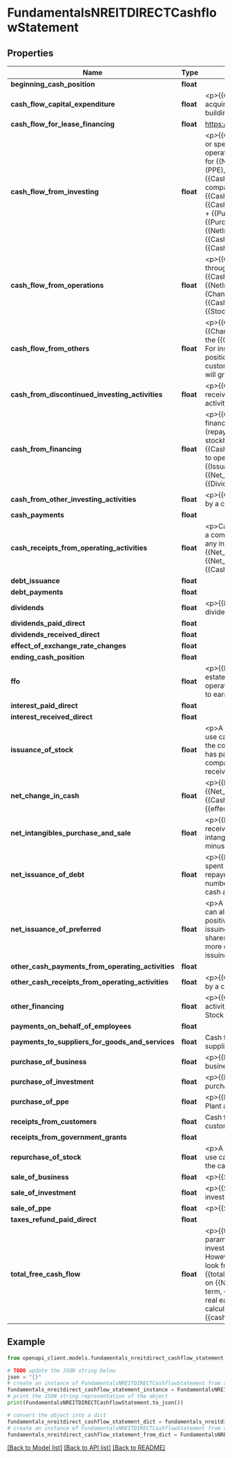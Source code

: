 # FundamentalsNREITDIRECTCashflowStatement


## Properties

Name | Type | Description | Notes
------------ | ------------- | ------------- | -------------
**beginning_cash_position** | **float** |  | [optional] 
**cash_flow_capital_expenditure** | **float** | &lt;p&gt;{{Cash_Flow_CPEX}} refers to the funds spent for a company to acquire or upgrade physical assets such as property, industrial buildings or equipment.&lt;/p&gt; | [optional] 
**cash_flow_for_lease_financing** | **float** | https://www.gurufocus.com/glossary/cash_flow_for_lease_financing | [optional] 
**cash_flow_from_investing** | **float** | &lt;p&gt;{{Cash_Flow_from_Investing}} covers the cash a company gains or spends from investment activities in financial market and operating subsidiaries. It also includes the cash the company used for {{Net_PPE}}(PPE). If a company spends cash on {{Net_PPE}} (PPE), this will reduce their cash position. This is called {{Cash_Flow_CPEX}} (CPEX). Likewise, if a company buys another company for cash, this will reduce their cash position. &lt;br&gt;{{Cash_Flow_from_Investing}} is calculated as {{Cash_Flow_from_Investing}} &#x3D; {{PurchaseOfPPE}} + {{SaleOfPPE}} + {{PurchaseOfBusiness}} + {{SaleOfBusiness}} + {{PurchaseOfInvestment}} + {{SaleOfInvestment}} + {{NetIntangiblesPurchaseAndSale}} + {{CashFromDiscontinuedInvestingActivities}} + {{CashFromOtherInvestingActivities}}&lt;/p&gt; | [optional] 
**cash_flow_from_operations** | **float** | &lt;p&gt;{{Cash_Flow_from_Operations}} refers to the cash brought in through a company&#39;s sales. &lt;br&gt;Therefore, {{Cash_Flow_from_Operations}} &#x3D; {{NetIncomeFromContinuingOperations}} + {{CF_DDA}} + {ChangeInWorkingCapital}} + Deferred Tax + {{Cash_Flow_from_Disc_Op}} + {{AssetImpairmentCharge}} + {{StockBasedCompensation}} + {{Cash_Flow_from_Others}}&lt;/p&gt; | [optional] 
**cash_flow_from_others** | **float** | &lt;p&gt;{{Cash_Flow_from_Others}} may include {{ChangeInWorkingCapital}}. These are cash differences caused by the {{ChangeInInventory}}, {{AccountsPayable}}, {{Accts_Rec}} etc. For instance, if a company pays its suppliers slower, its cash position will build up faster. If a company receives payments from its customers slower, its {{Accts_Rec}} will rise, and its cash position will grow more slowly (or even shrink).&lt;/p&gt; | [optional] 
**cash_from_discontinued_investing_activities** | **float** | &lt;p&gt;{{CashFromDiscontinuedInvestingActivities}} means the cash received by a company that comes from the discontinued investing activities.&lt;/p&gt; | [optional] 
**cash_from_financing** | **float** | &lt;p&gt;{{Cash_from_Financing}} is the cash generated/spent from financial activities such as share issuance (buy back), debt issuance (repayment), and dividends paid to preferred and common stockholders. In the calculation of {{total_freecashflow}}, {{Cash_from_Financing}} is not calculated because it is not related to operating activities. &lt;br&gt;{{Cash_from_Financing}} &#x3D; {{Issuance_of_Stock}} + {{Repurchase_of_Stock}} + {{Net_Issuance_of_Debt}} + {{Net_Issuance_of_preferred}} + {{Dividends}} + Other Financing&lt;/p&gt; | [optional] 
**cash_from_other_investing_activities** | **float** | &lt;p&gt;{{CashFromOtherInvestingActivities}} means the cash received by a company that comes from other investing activities.&lt;/p&gt; | [optional] 
**cash_payments** | **float** |  | [optional] 
**cash_receipts_from_operating_activities** | **float** | &lt;p&gt;Cash flow from operations refers to the cash brought in through a company&#39;s normal business operations. It is the cash flow before any investment or financing activities. It is the cash version of {{Net_Income}}. &lt;br&gt;{{Cash_Flow_from_Operations}} &#x3D; {{Net_Income}} + {{DDA}} + {{Cash_Flow_from_Disc_Op}} + {{Cash_Flow_from_Others}}&lt;/p&gt; | [optional] 
**debt_issuance** | **float** |  | [optional] 
**debt_payments** | **float** |  | [optional] 
**dividends** | **float** | &lt;p&gt;{{Dividends}} refers to the payment of cash to shareholders as dividends when the company generates income.&lt;/p&gt; | [optional] 
**dividends_paid_direct** | **float** |  | [optional] 
**dividends_received_direct** | **float** |  | [optional] 
**effect_of_exchange_rate_changes** | **float** |  | [optional] 
**ending_cash_position** | **float** |  | [optional] 
**ffo** | **float** | &lt;p&gt;{{FFO}} (Funds from operations) refers to the figure used by real estate investment trusts (REITs) to define the cash flow from their operations. It is calculated by adding depreciation and amortization to earnings, subtracting any gains on sales.&lt;/p&gt; | [optional] 
**interest_paid_direct** | **float** |  | [optional] 
**interest_received_direct** | **float** |  | [optional] 
**issuance_of_stock** | **float** | &lt;p&gt;A company may raise cash from issuing new shares. It can also use cash to buy back shares. If this number is positive, it means that the company has received more cash from issuing shares than it has paid to buy back shares. If this number is negative, it means that company has paid more cash to buy back shares than it has received for issuing shares.&lt;/p&gt; | [optional] 
**net_change_in_cash** | **float** | &lt;p&gt;{{Net_Change_in_Cash}} is calculated as {{Net_Change_in_Cash}} &#x3D; {{Cash_Flow_from_Operations}} + {{Cash_Flow_from_Investing}} + {{Cash_from_Financing}} + {{effect_of_exchange_rate_changes}}&lt;/p&gt; | [optional] 
**net_intangibles_purchase_and_sale** | **float** | &lt;p&gt;{{NetIntangiblesPurchaseAndSale}} means the net cash inflow received by a company that comes from the purchase and sale of intangibles. It equals the cash received from sale of intangibles minus the cash spent on purchasing intangibles.&lt;/p&gt; | [optional] 
**net_issuance_of_debt** | **float** | &lt;p&gt;{{Net_Issuance_of_Debt}} is the cash a company received or spent through debt related activities such as debt issuance or debt repayment. If a company pays down its debt during the period, this number will be negative. If a company issued more debt, it receives cash and this number is positive.&lt;/p&gt; | [optional] 
**net_issuance_of_preferred** | **float** | &lt;p&gt;A company may raise cash from issuing new preferred shares. It can also use cash to buy back preferred shares. If this number is positive, it means that the company has received more cash from issuing preferred shares than it has paid to buy back preferred shares. If this number is negative, it means that company has paid more cash to buy back preferred shares than it has received for issuing preferred shares.&lt;/p&gt; | [optional] 
**other_cash_payments_from_operating_activities** | **float** |  | [optional] 
**other_cash_receipts_from_operating_activities** | **float** | &lt;p&gt;{{CashFromOtherInvestingActivities}} means the cash received by a company that comes from other investing activities.&lt;/p&gt; | [optional] 
**other_financing** | **float** | &lt;p&gt;{{Other_Financing}} represents other {{Cash_from_Financing}} activity that not otherwise classified, which includes: Proceeds From Stock Option Exercised, Other Financing Charges.&lt;/p&gt; | [optional] 
**payments_on_behalf_of_employees** | **float** |  | [optional] 
**payments_to_suppliers_for_goods_and_services** | **float** | Cash flow statement direct method: the total cash payments to suppliers | [optional] 
**purchase_of_business** | **float** | &lt;p&gt;{{PurchaseOfBusiness}} is the amount used to purchase business.&lt;/p&gt; | [optional] 
**purchase_of_investment** | **float** | &lt;p&gt;{{PurchaseOfInvestment}} represents cash outflow on the purchase of investments in securities.&lt;/p&gt; | [optional] 
**purchase_of_ppe** | **float** | &lt;p&gt;{{PurchaseOfPPE}} is the amount used to purchase Property, Plant and Equipment.&lt;/p&gt; | [optional] 
**receipts_from_customers** | **float** | Cash flow statement direct method: cash collections from customers | [optional] 
**receipts_from_government_grants** | **float** |  | [optional] 
**repurchase_of_stock** | **float** | &lt;p&gt;A company may raise cash from issuing new shares. It can also use cash to buy back shares. {{Repurchase_of_Stock}} represents the cash outflow to reacquire common stock during the period.&lt;/p&gt; | [optional] 
**sale_of_business** | **float** | &lt;p&gt;{{SaleOfBusiness}} is the amount earned to sell business.&lt;/p&gt; | [optional] 
**sale_of_investment** | **float** | &lt;p&gt;{{SaleOfInvestment}} represents cash inflow on the sale of investments in securities.&lt;/p&gt; | [optional] 
**sale_of_ppe** | **float** | &lt;p&gt;{{SaleOfPPE}} is the amount earned to sell {{Net_PPE}}. &lt;/p&gt; | [optional] 
**taxes_refund_paid_direct** | **float** |  | [optional] 
**total_free_cash_flow** | **float** | &lt;p&gt;{{total_freecashflow}} is considered one of the most important parameters to measure a company&#39;s earnings power by value investors because it is not subject to estimates of {{DDA}} (DDA). However, when we look at the {{total_freecashflow}}, we should look from a long term perspective, because any year&#39;s {{total_freecashflow}} can be drastically affected by the spending on {{Net_PPE}} (PPE) of the business in that year. Over the long term, {{total_freecashflow}} should give pretty good picture on the real earnings power of the company. &lt;br&gt;{{total_freecashflow}} is calculated as {{total_freecashflow}} &#x3D; {{cash_Flow_from_Operations}} + {{Cash_Flow_CPEX}}&lt;/p&gt; | [optional] 

## Example

```python
from openapi_client.models.fundamentals_nreitdirect_cashflow_statement import FundamentalsNREITDIRECTCashflowStatement

# TODO update the JSON string below
json = "{}"
# create an instance of FundamentalsNREITDIRECTCashflowStatement from a JSON string
fundamentals_nreitdirect_cashflow_statement_instance = FundamentalsNREITDIRECTCashflowStatement.from_json(json)
# print the JSON string representation of the object
print(FundamentalsNREITDIRECTCashflowStatement.to_json())

# convert the object into a dict
fundamentals_nreitdirect_cashflow_statement_dict = fundamentals_nreitdirect_cashflow_statement_instance.to_dict()
# create an instance of FundamentalsNREITDIRECTCashflowStatement from a dict
fundamentals_nreitdirect_cashflow_statement_from_dict = FundamentalsNREITDIRECTCashflowStatement.from_dict(fundamentals_nreitdirect_cashflow_statement_dict)
```
[[Back to Model list]](../README.md#documentation-for-models) [[Back to API list]](../README.md#documentation-for-api-endpoints) [[Back to README]](../README.md)


